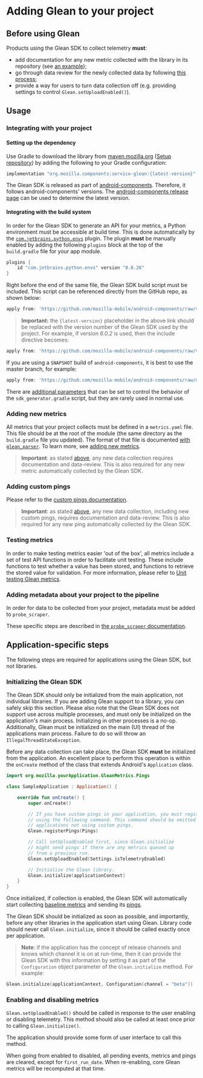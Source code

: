 # Adding Glean to your project

## Before using Glean

Products using the Glean SDK to collect telemetry **must**:

- add documentation for any new metric collected with the library in its repository (see [an example](pings/index.md));
- go through data review for the newly collected data by following [this process](https://wiki.mozilla.org/Firefox/Data_Collection);
- provide a way for users to turn data collection off (e.g. providing settings to control
  `Glean.setUploadEnabled()`).

## Usage

### Integrating with your project

#### Setting up the dependency

Use Gradle to download the library from [maven.mozilla.org](https://maven.mozilla.org/) ([Setup repository](https://github.com/mozilla-mobile/android-components/blob/master/README.md#maven-repository)) by adding the following to your Gradle configuration:

```Groovy
implementation "org.mozilla.components:service-glean:{latest-version}"
```

The Glean SDK is released as part of [android-components](https://github.com/mozilla-mobile/android-components).  Therefore, it follows android-components' versions.
The [android-components release page](https://github.com/mozilla-mobile/android-components/releases/) can be used to determine the latest version.

#### Integrating with the build system

In order for the Glean SDK to generate an API for your metrics, a Python environment must be accessible at build time.
This is done automatically by the [`com.jetbrains.python.envs`](https://github.com/JetBrains/gradle-python-envs/) plugin.
The plugin **must** be manually enabled by adding the following `plugins` block at the top of the `build.gradle` file for your app module.

```Groovy
plugins {
    id "com.jetbrains.python.envs" version "0.0.26"
}
```

Right before the end of the same file, the Glean SDK build script must be included.
This script can be referenced directly from the GitHub repo, as shown below:

```Groovy
apply from: 'https://github.com/mozilla-mobile/android-components/raw/v{latest-version}/components/service/scripts/sdk_generator.gradle'
```

> **Important:** the `{latest-version}` placeholder in the above link should be replaced with the version number of the Glean SDK used by the project.
For example, if version *6.0.2* is used, then the include directive becomes:

```Groovy
apply from: 'https://github.com/mozilla-mobile/android-components/raw/v6.0.2/components/service/scripts/sdk_generator.gradle'
```

If you are using a `SNAPSHOT` build of `android-components`, it is best to use the master branch, for example:

```Groovy
apply from: 'https://github.com/mozilla-mobile/android-components/raw/master/components/service/scripts/sdk_generator.gradle'
```

There are [additional parameters](android-build-configuration-options.md) that can be set to control the behavior of the `sdk_generator.gradle` script, but they are rarely used in normal use.

### Adding new metrics

All metrics that your project collects must be defined in a `metrics.yaml` file.
This file should be at the root of the module (the same directory as the `build.gradle` file you updated).
The format of that file is documented [with `glean_parser`](https://mozilla.github.io/glean_parser/metrics-yaml.html).
To learn more, see [adding new metrics](adding-new-metrics.md).

> **Important**: as stated [above](#before-using-glean), any new data collection requires documentation and data-review. This is also required for any new metric automatically collected by the Glean SDK.

### Adding custom pings

Please refer to the [custom pings documentation](pings/custom.md).

> **Important**: as stated [above](#before-using-glean), any new data collection, including new custom pings, requires documentation and data-review. This is also required for any new ping automatically collected by the Glean SDK.

### Testing metrics

In order to make testing metrics easier 'out of the box', all metrics include a set of test API functions in order to facilitate unit testing.  These include functions to test whether a value has been stored, and functions to retrieve the stored value for validation.  For more information, please refer to [Unit testing Glean metrics](testing-metrics.md).

### Adding metadata about your project to the pipeline

In order for data to be collected from your project, metadata must be added to `probe_scraper`.

These specific steps are described in [the `probe_scraper` documentation](https://github.com/mozilla/probe-scraper#adding-a-new-glean-repository).

## Application-specific steps

The following steps are required for applications using the Glean SDK, but not libraries.

### Initializing the Glean SDK

The Glean SDK should only be initialized from the main application, not individual libraries.  If you are adding Glean support to a library, you can safely skip this section.
Please also note that the Glean SDK does not support use across multiple processes, and must only be initialized on the application's main process. Initializing in other processes is a no-op.
Additionally, Glean must be initialized on the main (UI) thread of the applications main process. Failure to do so will throw an `IllegalThreadStateException`.

Before any data collection can take place, the Glean SDK **must** be initialized from the application.
An excellent place to perform this operation is within the `onCreate` method of the class that extends Android's `Application` class.

```Kotlin
import org.mozilla.yourApplication.GleanMetrics.Pings

class SampleApplication : Application() {

    override fun onCreate() {
        super.onCreate()

        // If you have custom pings in your application, you must register them
        // using the following command. This command should be omitted for
        // applications not using custom pings.
        Glean.registerPings(Pings)

        // Call setUploadEnabled first, since Glean.initialize
        // might send pings if there are any metrics queued up
        // from a previous run.
        Glean.setUploadEnabled(Settings.isTelemetryEnabled)

        // Initialize the Glean library.
        Glean.initialize(applicationContext)
    }
}
```

Once initialized, if collection is enabled, the Glean SDK will automatically start collecting [baseline metrics](pings/metrics.md) and sending its [pings](pings/index.md).

The Glean SDK should be initialized as soon as possible, and importantly, before any other libraries in the application start using Glean.
Library code should never call `Glean.initialize`, since it should be called exactly once per application.

> **Note**: if the application has the concept of release channels and knows which channel it is on at run-time, then it can provide the Glean SDK with this information by setting it as part of the `Configuration` object parameter of the `Glean.initialize` method. For example:

```Kotlin
Glean.initialize(applicationContext, Configuration(channel = "beta"))
```

### Enabling and disabling metrics

`Glean.setUploadEnabled()` should be called in response to the user enabling or disabling telemetry.
This method should also be called at least once prior to calling `Glean.initialize()`.

The application should provide some form of user interface to call this method.

When going from enabled to disabled, all pending events, metrics and pings are cleared, except for `first_run_date`.
When re-enabling, core Glean metrics will be recomputed at that time.

